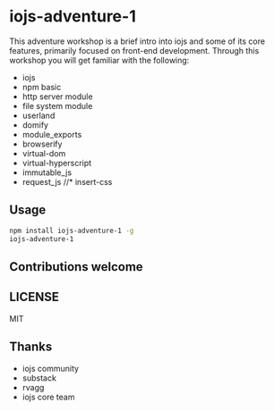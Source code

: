 # iojs-adventure-1

This adventure workshop is a brief intro into iojs and some of its core features, primarily focused on front-end development.  Through this workshop you will get familiar with
the following:

* iojs
* npm basic
* http server module
* file system module
* userland
* domify
* module_exports
* browserify 
* virtual-dom
* virtual-hyperscript
* immutable_js
* request_js 
//* insert-css

## Usage

``` sh
npm install iojs-adventure-1 -g
iojs-adventure-1
```

## Contributions welcome

## LICENSE

MIT

## Thanks

* iojs community
* substack 
* rvagg
* iojs core team

